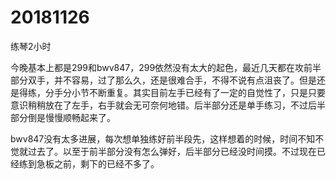 # 20181126

练琴2小时

今晚基本上都是299和bwv847，299依然没有太大的起色，最近几天都在攻前半部分双手，并不容易，过了那么久，还是很难合手，不得不说有点沮丧了。但是还是得练，分手分小节不断重复。其实目前左手已经有了一定的自觉性了，只是只要意识稍稍放在了左手，右手就会无可奈何地错。后半部分还是单手练习，不过后半部分倒是慢慢顺畅起来了。

bwv847没有太多进展，每次想单独练好前半段先，这样想着的时候，时间不知不觉就过去了。以至于前半部分没有怎么弹好，后半部分已经没时间摸。不过现在已经练到急板之前，剩下的已经不多了。
